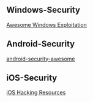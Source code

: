 ## Windows-Security

[Awesome Windows Exploitation](https://github.com/enddo/awesome-windows-exploitation)



## Android-Security

[android-security-awesome](https://github.com/enddo/android-security-awesome)


## iOS-Security

[iOS Hacking Resources](https://github.com/Siguza/ios-resources)
